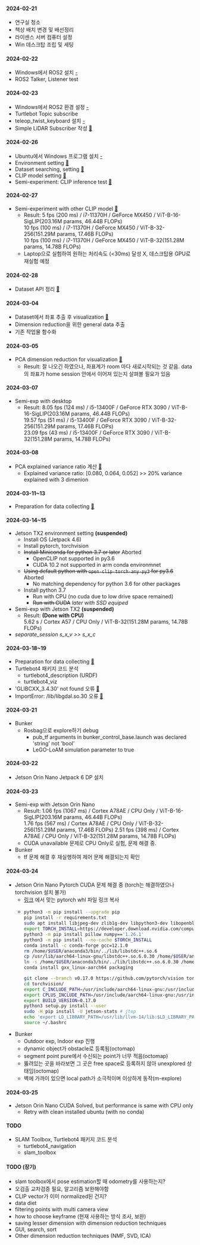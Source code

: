 
#### 2024-02-21
- 연구실 청소
- 책상 배치 변경 및 배선정리
- 라이센스 서버 컴퓨터 설정
- Win 데스크탑 조립 및 세팅

#### 2024-02-22
- Windows에서 ROS2 설치 [-](/log/01_ros2win.md)
- ROS2 Talker, Listener test

#### 2024-02-23
- Windows에서 ROS2 환경 설정 [-](log/02_ros2win_setting.md)
- Turtlebot Topic subscribe
- teleop_twist_keyboard 설치 [-](log/02_ros2win_setting.md)
- Simple LiDAR Subscriber 작성 [🔗](log/03_lidar_viz.md)

#### 2024-02-26
- Ubuntu에서 Windows 프로그램 설치 [-](log/02_ros2win_setting.md#ubuntu에서-windows-프로그램-설치)
- Environment setting [🔗](log/04_exp_setting.md#environment-setting)
- Dataset searching, setting [🔗](log/04_exp_setting.md#robothome2-dataset)
- CLIP model setting [🔗](log/04_exp_setting.md#clip-model-setting)
- Semi-experiment: CLIP inference test [🔗](log/05_semi-exp.md#semi-experiment-clip-inference-test)

#### 2024-02-27
- Semi-experiment with other CLIP model [🔗](log/05_semi-exp.md#semi-experiment-clip-inference-test)
    - Result: 
    5 fps (200 ms) / i7-11370H / GeForce MX450 / ViT-B-16-SigLIP(203.16M params, 46.44B FLOPs)  
    10 fps (100 ms) / i7-11370H / GeForce MX450 / ViT-B-32-256(151.29M params, 17.46B FLOPs)  
    10 fps (100 ms) / i7-11370H / GeForce MX450 / ViT-B-32(151.28M params, 14.78B FLOPs)  
    - Laptop으로 실험하여 원하는 처리속도 (<30ms) 달성 X, 데스크탑용 GPU로 재실험 예정

#### 2024-02-28
- Dataset API 정리 [🔗](log/06_robotathome.md#robothome2-dataset)

#### 2024-03-04
- Dataset에서 좌표 추출 후 visualization [🔗](log/05_semi-exp.md#semi-experiment-visualization)
- Dimension reduction을 위한 general data 추출
- 기존 작업물 함수화

#### 2024-03-05
- PCA dimension reduction for visualization [🔗](log/07_dim-reduct.md#pca)
    - Result: 잘 나오긴 하였으나, 좌표계가 room 마다 새로시작되는 것 같음. data의 좌표가 home session 안에서 이어져 있는지 살펴볼 필요가 있음 

#### 2024-03-07
- Semi-exp with desktop
    - Result: 
    8.05 fps (124 ms) / i5-13400F / GeForce RTX 3090 / ViT-B-16-SigLIP(203.16M params, 46.44B FLOPs)  
    19.57 fps (51 ms) / i5-13400F / GeForce RTX 3090 / ViT-B-32-256(151.29M params, 17.46B FLOPs)  
    23.09 fps (43 ms) / i5-13400F / GeForce RTX 3090 / ViT-B-32(151.28M params, 14.78B FLOPs)

#### 2024-03-08
- PCA explained variance ratio 계산 [🔗](log/07_dim-reduct.md#pca)
    - Explained variance ratio: [0.080, 0.064, 0.052] >> 20% variance explained with 3 dimenion

#### 2024-03-11~13
- Preparation for data collecting [🔗](log/08_datagen.md)

#### 2024-03-14~15
- Jetson TX2 environment setting **(suspended)**
    - Install OS (Jetpack 4.6)
    - Install pytorch, torchvision
    - ~~Install Miniconda for python 3.7 or later~~ Aborted 
        - OpenCLIP not supported in py3.6
        - CUDA 10.2 not supported in arm conda environmnet
    - ~~Using default python with `open-clip-torch-any-py3` for py3.6~~ Aborted
        - No matching dependency for python 3.6 for other packages
    - Install python 3.7
        - Run with CPU (no cuda due to low drive space remained)
        - ~~Run with CUDA~~ *later with SSD equiped*
- Semi-exp with Jetson TX2 **(suspended)**
    - Result: **(Done with CPU)**  
    5.62 s / Cortex A57 / CPU Only / ViT-B-32(151.28M params, 14.78B FLOPs)
- *separate_session s_x_v >> s_x_c*

#### 2024-03-18~19
- Preparation for data collecting [🔗](log/08_datagen.md)
- Turtlebot4 패키지 코드 분석
  - turtlebot4_description (URDF)
  - turtlebot4_viz
- 'GLIBCXX_3.4.30' not found 오류 [🔗](log/00_debug.md#glibcxx_3430-not-found)
- ImportError: /lib/libgdal.so.30 오류  [🔗](log/00_debug.md#importerror-liblibgdalso30)
  
#### 2024-03-21
- Bunker
  - Rosbag으로 explore하기 debug
    - pub_tf arguments in bunker_control_base.launch was declared 'string' not 'bool'
    - LeGO-LoAM simulation parameter to true

#### 2024-03-22
- Jetson Orin Nano Jetpack 6 DP 설치
 
#### 2024-03-23
- Semi-exp with Jetson Orin Nano
    - Result:
    1.06 fps (1067 ms) / Cortex A78AE / CPU Only / ViT-B-16-SigLIP(203.16M params, 46.44B FLOPs)  
    1.76 fps (567 ms) / Cortex A78AE / CPU Only / ViT-B-32-256(151.29M params, 17.46B FLOPs) 
    2.51 fps (398 ms)  / Cortex A78AE / CPU Only / ViT-B-32(151.28M params, 14.78B FLOPs) 
    - CUDA unavailable 문제로 CPU Only로 실험, 문제 해결 중.
- Bunker
  - tf 문제 해결 후 재실행하여 제어 문제 해결되는지 확인

#### 2024-03-24
- Jetson Orin Nano Pytorch CUDA 문제 해결 중 (torch는 해결하였으나 torchvision 설치 불가)
  - [링크](https://developer.download.nvidia.com/compute/redist/jp/v60dp/pytorch/) 에서 맞는 pytorch whl 파일 링크 복사
  - ```bash
    python3 -m pip install --upgrade pip
    pip install -r requirements.txt
    sudo apt install libjpeg-dev zlib1g-dev libpython3-dev libopenblas-dev libavcodec-dev libavformat-dev libswscale-dev -y
    export TORCH_INSTALL=https://developer.download.nvidia.com/compute/redist/jp/v60dp/pytorch/torch-2.2.0a0+6a974be.nv23.11-cp310-cp310-linux_aarch64.whl
    python3 -m pip install pillow numpy=='1.26.1'
    python3 -m pip install --no-cache $TORCH_INSTALL
    conda install -c conda-forge gcc=12.1.0
    rm /home/$USER/anaconda3/bin/../lib/libstdc++.so.6
    cp /usr/lib/aarch64-linux-gnu/libstdc++.so.6.0.30 /home/$USER/anaconda3/bin/../lib # 6.0.30 will be the latest version
    ln -s /home/$USER/anaconda3/bin/../lib/libstdc++.so.6.0.30 /home/$USER/anaconda3/bin/../lib/libstdc++.so.6 # 6.0.30 will be the latest version
    conda install gxx_linux-aarch64 packaging
    ```
    ```bash
    git clone --branch v0.17.0 https://github.com/pytorch/vision torchvision
    cd torchvision/
    export C_INCLUDE_PATH=/usr/include/aarch64-linux-gnu:/usr/include:$C_INCLUDE_PATH
    export CPLUS_INCLUDE_PATH=/usr/include/aarch64-linux-gnu:/usr/include:$CPLUS_INCLUDE_PATH
    export BUILD_VERSION=0.17.0
    python3 setup.py install --user
    sudo -H pip install -U jetson-stats # jtop
    echo 'export LD_LIBRARY_PATH=/usr/lib/llvm-14/lib:$LD_LIBRARY_PATH' >> ~/.bashrc
    source ~/.bashrc
    ```
  <!-- - ```
    # docker
    ls -al /var/run/docker.sock
    sudo /usr/sbin/groupadd -f docker
    sudo /usr/sbin/usermod -aG docker $USER
    sudo chown root:docker /var/run/docker.sock
    ls -al /var/run/docker.sock
    newgrp docker
    docker pull dustynv/l4t-pytorch:r36.2.0
    ``` -->
- Bunker
  - Outdoor exp, Indoor exp 진행
  - dynamic object가 obstacle로 등록됨(octomap)
  - segment point pure에서 수신되는 point가 너무 적음(octomap)
  - 뚫려있는 곳을 바라보면 그 곳은 free space로 등록하지 않아 unexplored 상태임(octomap)
  - 벽에 가까이 있으면 local path가 소극적이며 이상하게 동작(m-explore)

#### 2024-03-25
- Jetson Orin Nano CUDA Solved, but performance is same with CPU only
  - Retry with clean installed ubuntu (with no conda)

#### TODO
- SLAM Toolbox, Turtlebot4 패키지 코드 분석
  - turtlebot4_navigation
  - slam_toolbox


#### TODO (장기)
- slam toolbox에서 pose estimation할 때 odometry를 사용하는지?
- 오검출 교차검증 필요, 알고리즘 보완해야함
- CLIP vector가 이미 normalized된 건지?
- data diet
- filtering points with multi camera view
- how to choose keyframe (현재 사용하는 방식 조사, 보완)
- saving lesser dimension with dimension reduction techniques
- GUI, search, sort
- Other dimension reduction techniques (NMF, SVD, ICA)
